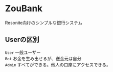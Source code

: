 # ZouBank

Resonite向けのシンプルな銀行システム

## Userの区別

`User` 一般ユーザー  
`Bot` お金を生み出せるが、送金元は自分  
`Admin` すべてができる。他人の口座にアクセスできる。